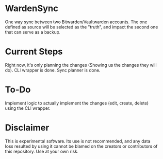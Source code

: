 # WardenSync

One way sync between two Bitwarden/Vaultwarden accounts. The one defined as source will be selected as the "truth", and impact the second one that can serve as a backup.

# Current Steps

Right now, it's only planning the changes (Showing us the changes they will do).
CLI wrapper is done.
Sync planner is done.

# To-Do

Implement logic to actually implement the changes (edit, create, delete) using the CLI wrapper.

# Disclaimer

This is experimental software. Its use is not recommended, and any data loss resulted by using it cannot be blamed on the creators or contributors of this repository. Use at your own risk.
